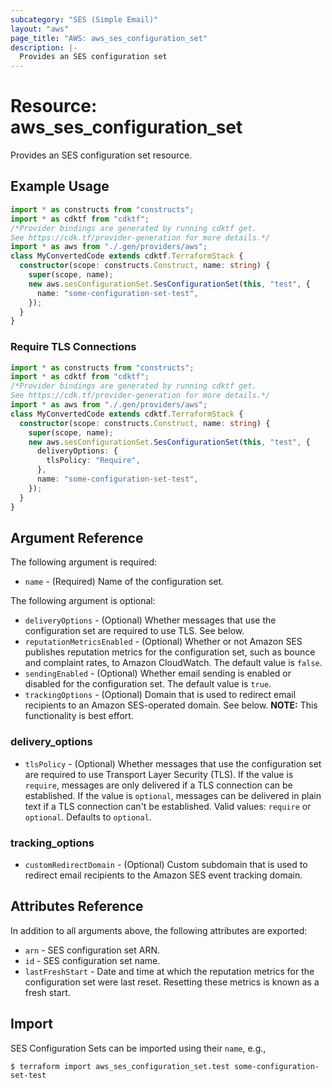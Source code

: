 ```yaml
---
subcategory: "SES (Simple Email)"
layout: "aws"
page_title: "AWS: aws_ses_configuration_set"
description: |-
  Provides an SES configuration set
---
```


# Resource: aws_ses_configuration_set

Provides an SES configuration set resource.

## Example Usage

```typescript
import * as constructs from "constructs";
import * as cdktf from "cdktf";
/*Provider bindings are generated by running cdktf get.
See https://cdk.tf/provider-generation for more details.*/
import * as aws from "./.gen/providers/aws";
class MyConvertedCode extends cdktf.TerraformStack {
  constructor(scope: constructs.Construct, name: string) {
    super(scope, name);
    new aws.sesConfigurationSet.SesConfigurationSet(this, "test", {
      name: "some-configuration-set-test",
    });
  }
}

```

### Require TLS Connections

```typescript
import * as constructs from "constructs";
import * as cdktf from "cdktf";
/*Provider bindings are generated by running cdktf get.
See https://cdk.tf/provider-generation for more details.*/
import * as aws from "./.gen/providers/aws";
class MyConvertedCode extends cdktf.TerraformStack {
  constructor(scope: constructs.Construct, name: string) {
    super(scope, name);
    new aws.sesConfigurationSet.SesConfigurationSet(this, "test", {
      deliveryOptions: {
        tlsPolicy: "Require",
      },
      name: "some-configuration-set-test",
    });
  }
}

```

## Argument Reference

The following argument is required:

* `name` - (Required) Name of the configuration set.

The following argument is optional:

* `deliveryOptions` - (Optional) Whether messages that use the configuration set are required to use TLS. See below.
* `reputationMetricsEnabled` - (Optional) Whether or not Amazon SES publishes reputation metrics for the configuration set, such as bounce and complaint rates, to Amazon CloudWatch. The default value is `false`.
* `sendingEnabled` - (Optional) Whether email sending is enabled or disabled for the configuration set. The default value is `true`.
* `trackingOptions` - (Optional) Domain that is used to redirect email recipients to an Amazon SES-operated domain. See below. **NOTE:** This functionality is best effort.

### delivery_options

* `tlsPolicy` - (Optional) Whether messages that use the configuration set are required to use Transport Layer Security (TLS). If the value is `require`, messages are only delivered if a TLS connection can be established. If the value is `optional`, messages can be delivered in plain text if a TLS connection can't be established. Valid values: `require` or `optional`. Defaults to `optional`.

### tracking_options

* `customRedirectDomain` - (Optional) Custom subdomain that is used to redirect email recipients to the Amazon SES event tracking domain.

## Attributes Reference

In addition to all arguments above, the following attributes are exported:

* `arn` - SES configuration set ARN.
* `id` - SES configuration set name.
* `lastFreshStart` - Date and time at which the reputation metrics for the configuration set were last reset. Resetting these metrics is known as a fresh start.

## Import

SES Configuration Sets can be imported using their `name`, e.g.,

```
$ terraform import aws_ses_configuration_set.test some-configuration-set-test
```

<!-- cache-key: cdktf-0.17.0-pre.15 input-7eeeae989034c1eac2aab26ec6760d53d6cb75827beaba82acca448afb95408f -->